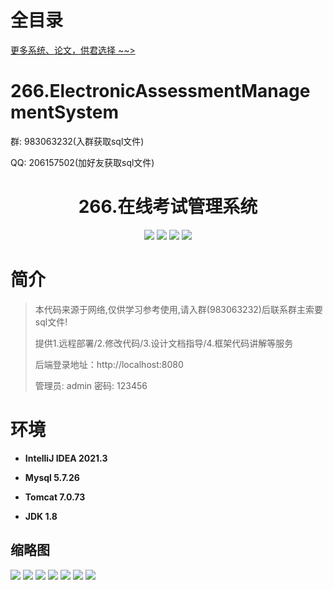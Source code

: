 # 全目录

[更多系统、论文，供君选择 ~~>](https://www.bitwise.net.cn)

# 266.ElectronicAssessmentManagementSystem

<p>群: 983063232(入群获取sql文件)</p>
<p>QQ: 206157502(加好友获取sql文件)</p>

<p><h1 align="center">266.在线考试管理系统</h1></p>


<p align="center">
	<img src="https://img.shields.io/badge/jdk-1.8-orange.svg"/>
    <img src="https://img.shields.io/badge/springboot-5.x-lightgrey.svg"/>
    <img src="https://img.shields.io/badge/vue-3.x-blue.svg"/>
    <img src="https://img.shields.io/badge/mybatis-5.x-yellow.svg"/>
</p>

# 简介

> 本代码来源于网络,仅供学习参考使用,请入群(983063232)后联系群主索要sql文件!
>
> 提供1.远程部署/2.修改代码/3.设计文档指导/4.框架代码讲解等服务
>
> 后端登录地址：http://localhost:8080
>
> 管理员: admin   密码: 123456
>

# 环境

- <b>IntelliJ IDEA 2021.3</b>

- <b>Mysql 5.7.26</b>

- <b>Tomcat 7.0.73</b>

- <b>JDK 1.8</b>




## 缩略图

![](https://bitwise.oss-cn-heyuan.aliyuncs.com/2024/9/10/b41ba07a-5af8-4232-910b-6660cf982724.png)
![](https://bitwise.oss-cn-heyuan.aliyuncs.com/2024/9/10/49f1a142-5139-47ab-b568-7c7690300f5d.png)
![](https://bitwise.oss-cn-heyuan.aliyuncs.com/2024/9/10/b61df645-1aee-4ba8-a3af-f1bd7be947e5.png)
![](https://bitwise.oss-cn-heyuan.aliyuncs.com/2024/9/10/3485c8b3-eed2-4180-a691-935a6cca7ae0.png)
![](https://bitwise.oss-cn-heyuan.aliyuncs.com/2024/9/10/15705cd7-d949-4795-b23f-7b7711eb2817.png)
![](https://bitwise.oss-cn-heyuan.aliyuncs.com/2024/9/10/d3dcca4c-d53c-4c30-afe7-a263ae5cdd0e.png)
![](https://bitwise.oss-cn-heyuan.aliyuncs.com/2024/9/10/39be2d43-8bc9-4ef0-bd6a-646ab372d8f8.png)



